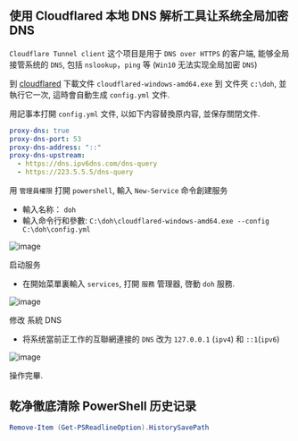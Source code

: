 ## 使用 Cloudflared 本地 DNS 解析工具让系统全局加密 DNS

`Cloudflare Tunnel client` 这个项目是用于 `DNS over HTTPS` 的客户端,
能够全局接管系统的 `DNS`, 包括 `nslookup`，`ping` 等 (`Win10` 无法实现全局加密 `DNS`)

到 [cloudflared](https://github.com/cloudflare/cloudflared/releases)
下載文件 `cloudflared-windows-amd64.exe` 到 文件夾 `c:\doh`, 並執行它一次, 這時會自動生成 `config.yml` 文件.

用記事本打開 `config.yml` 文件, 以如下内容替換原内容, 並保存關閉文件.
```yml
proxy-dns: true
proxy-dns-port: 53
proxy-dns-address: "::"
proxy-dns-upstream:  
  - https://dns.ipv6dns.com/dns-query  
  - https://223.5.5.5/dns-query
```

用 `管理員權限` 打開 `powershell`, 輸入 `New-Service` 命令創建服务
- 輸入名称： `doh`
- 輸入命令行和參數: `C:\doh\cloudflared-windows-amd64.exe --config C:\doh\config.yml`

![image](https://github.com/cloudflare/cloudflared/assets/30760636/633176ba-4d1c-475e-86fb-683466e3f569)

启动服务
- 在開始菜單裏輸入 `services`, 打開 `服務` 管理器, 啓動 `doh` 服務.

![image](https://github.com/cloudflare/cloudflared/assets/30760636/7ceff53c-1ac0-4705-8358-bbcf6af77196)

修改 系統 DNS
- 将系统當前正工作的互聯網連接的 `DNS` 改为 `127.0.0.1` (`ipv4`) 和 `::1`(`ipv6`)

![image](https://github.com/cloudflare/cloudflared/assets/30760636/4a3d2d0c-0e6c-420d-b541-172d3b8a693f)

操作完畢.


## 乾净徹底清除 PowerShell 历史记录

```powershell
Remove-Item (Get-PSReadlineOption).HistorySavePath
```
